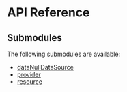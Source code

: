 # API Reference <a name="API Reference" id="api-reference"></a>

## Submodules <a name="Submodules" id="submodules"></a>

The following submodules are available:

- [dataNullDataSource](./dataNullDataSource.python.md)
- [provider](./provider.python.md)
- [resource](./resource.python.md)





